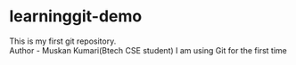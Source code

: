 # learninggit-demo
This is my first git repository.
<br>
Author - Muskan Kumari(Btech CSE student)
I am using Git for the first time 
